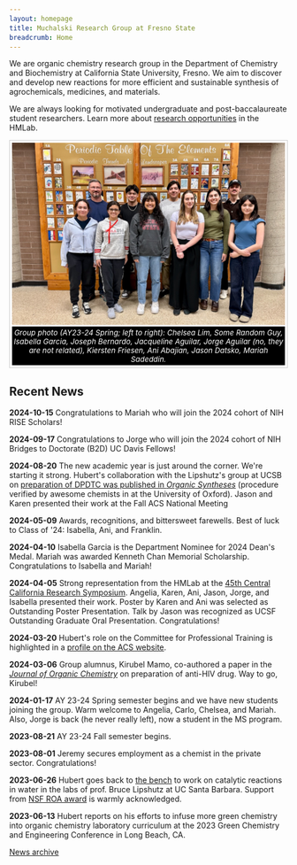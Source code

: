 ```yaml
---
layout: homepage
title: Muchalski Research Group at Fresno State
breadcrumb: Home
---
```

<!-- Be careful. Image extensions are case sensitive and jpg is not the same as jpeg. -->

<style>
figure {
  border: 1px #cccccc solid;
  padding: 4px;
  margin: auto;
}

figcaption {
  background-color: black;
  color: white;
  font-style: italic;
  padding: 3px;
  text-align: center;
  font-size: 10pt;
}
</style>

<p class="lead">We are organic chemistry research group in the Department of Chemistry and Biochemistry at California State University, Fresno. We aim to discover and develop new reactions for more efficient and sustainable synthesis of agrochemicals, medicines, and materials.</p>

<p class="lead">We are always looking for motivated undergraduate and post-baccalaureate student researchers. Learn more about <a href="/research/opportunities/">research opportunities</a> in the HMLab.</p>

<figure>
<img src="/img/hmlab-photo-2024.jpeg" alt="group photo" />
<figcaption>Group photo (AY23-24 Spring; left to right): Chelsea Lim, Some Random Guy, Isabella Garcia, Joseph Bernardo, Jacqueline Aguilar,  Jorge Aguilar (no, they are not related), Kiersten Friesen, Ani Abajian, Jason Datsko, Mariah Sadeddin.</figcaption>
</figure>

## Recent News

<!-- DON'T FORGET TO UPDATE _config.yml and put new date under "Last update" -->

**2024-10-15** Congratulations to Mariah who will join the 2024 cohort of NIH RISE Scholars!

**2024-09-17** Congratulations to Jorge who will join the 2024 cohort of NIH Bridges to Doctorate (B2D) UC Davis Fellows!

**2024-08-20** The new academic year is just around the corner. We're starting it strong. Hubert's collaboration with the Lipshutz's group at UCSB on [preparation of DPDTC was published in *Organic Syntheses*](http://www.orgsyn.org/demo.aspx?prep=v101p0274) (procedure verified by awesome chemists in at the University of Oxford). Jason and Karen presented their work at the Fall ACS National Meeting 

**2024-05-09** Awards, recognitions, and bittersweet farewells. Best of luck to Class of '24: Isabella, Ani, and Franklin.

**2024-04-10** Isabella Garcia is the Department Nominee for 2024 Dean's Medal. Mariah was awarded Kenneth Chan Memorial Scholarship. Congratulations to Isabella and Mariah!

**2024-04-05** Strong representation from the HMLab at the [45th Central California Research Symposium](https://academics.fresnostate.edu/drgs/grants/students/ccrshome.html). Angelia, Karen, Ani, Jason, Jorge, and Isabella presented their work. Poster by Karen and Ani was selected as Outstanding Poster Presentation. Talk by Jason was recognized as UCSF Outstanding Graduate Oral Presentation. Congratulations! 

**2024-03-20** Hubert's role on the Committee for Professional Training is highlighted in a [profile on the ACS website](https://www.acs.org/education/policies/acs-approval-program/news/cpt-profiles-anna-irwin-muchalski.html).

**2024-03-06** Group alumnus, Kirubel Mamo, co-authored a paper in the [*Journal of Organic Chemistry*](https://doi.org/10.1021/acs.joc.3c02855) on preparation of anti-HIV drug. Way to go, Kirubel!

**2024-01-17** AY 23-24 Spring semester begins and we have new students joining the group. Warm welcome to Angelia, Carlo, Chelsea, and Mariah. Also, Jorge is back (he never really left), now a student in the MS program. 

**2023-08-21** AY 23-24 Fall semester begins. 

**2023-08-01** Jeremy secures employment as a chemist in the private sector. Congratulations!

**2023-06-26** Hubert goes back to [the bench](/img/hubert-rahul.jpeg) to work on catalytic reactions in water in the labs of prof. Bruce Lipshutz at UC Santa Barbara. Support from [NSF ROA award](https://www.nsf.gov/awardsearch/showAward?AWD_ID=2152566&HistoricalAwards=false) is warmly acknowledged. 

**2023-06-13** Hubert reports on his efforts to infuse more green chemistry into organic chemistry laboratory curriculum at the 2023 Green Chemistry and Engineering Conference in Long Beach, CA.

[News archive](/archive)
